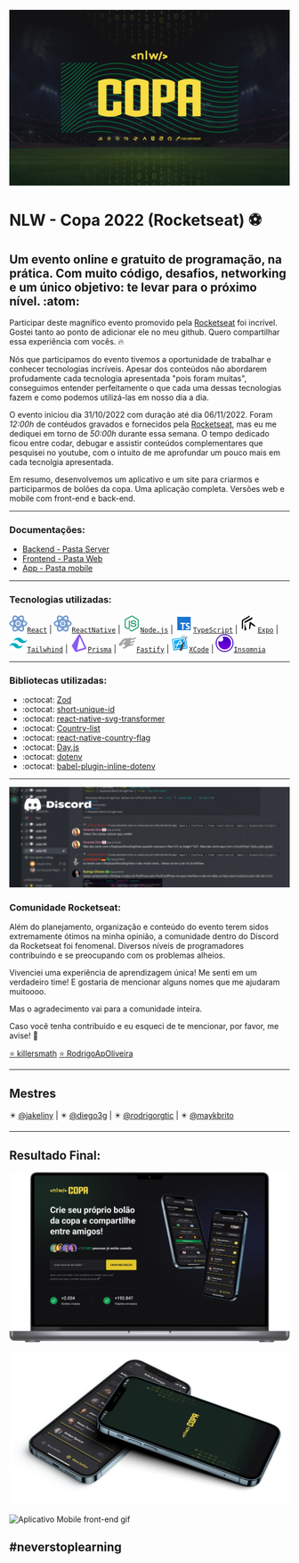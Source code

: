 ![Banner do evento NLW](assets/banner-top.png)

# NLW - Copa 2022 (Rocketseat) ⚽️

## Um evento online e gratuito de programação, na prática. Com muito código, desafios, networking e um único objetivo: te levar para o próximo nível. :atom:

Participar deste magnífico evento promovido pela [Rocketseat](https://github.com/Rocketseat) foi incrível. Gostei tanto ao ponto de adicionar ele no meu github. Quero compartilhar essa experiência com vocês. :fire:

Nós que participamos do evento tivemos a oportunidade de trabalhar e conhecer tecnologias incríveis. Apesar dos conteúdos não abordarem profudamente cada tecnologia apresentada "pois foram muitas", conseguimos entender perfeitamente o que cada uma dessas tecnologias fazem e como podemos utilizá-las em nosso dia a dia.


O evento iniciou dia 31/10/2022 com duração até dia 06/11/2022. Foram *12:00h* de contéudos gravados e fornecidos pela [Rocketseat](https://github.com/Rocketseat), mas eu me dediquei em torno de *50:00h* durante essa semana. O tempo dedicado ficou entre codar, debugar e assistir conteúdos complementares que pesquisei no youtube, com o intuito de me aprofundar um pouco mais em cada tecnolgia apresentada. 

Em resumo, desenvolvemos um aplicativo e um site para criarmos e participarmos de bolões da copa. Uma aplicação completa. Versões web e mobile com front-end e back-end.

---

### Documentações:
- [Backend - Pasta Server](server/README.md)
- [Frontend - Pasta Web](#)
- [App - Pasta mobile](mobile/README.md)

---

### Tecnologias utilizadas:

[![React Icons](assets/iReact.svg)`React`](https://github.com/facebook/react/) | [![React Icons](assets/iReact.svg)`ReactNative`](https://github.com/facebook/react-native) | [![Node.js Icons](assets/iNodejs.svg)`Node.js`](https://github.com/nodejs/node) | [![Typescript Icons](assets/iTypescript.svg)`TypeScript`](https://github.com/microsoft/TypeScript) | [![Expo Icons](assets/iExpo.svg)`Expo`](https://github.com/expo/expo) | [![Tailwhind Icons](assets/iTailwind.svg)`Tailwhind`](https://github.com/tailwindlabs/tailwindcss) | [![Prisma Icons](assets/iPrisma.svg)`Prisma`](https://github.com/prisma) | [![Fastify Icons](assets/iFastify.svg)`Fastify`](https://github.com/fastify/fastify) | [![Xcode Icons](assets/iXcode.svg)`XCode`](https://developer.apple.com/xcode/) | [![Insomnia Icons](assets/iInsomnia.svg)`Insomnia`](https://github.com/Kong/insomnia)

---

### Bibliotecas utilizadas:
- :octocat:	[Zod](https://github.com/colinhacks/zod)
- :octocat:	[short-unique-id](https://github.com/simplyhexagonal/short-unique-id)
- :octocat:	[react-native-svg-transformer](https://github.com/kristerkari/react-native-svg-transformer)
- :octocat:	[Country-list](https://github.com/fannarsh/country-list)
- :octocat:	[react-native-country-flag](https://github.com/YannisHofmann/react-native-country-flag)
- :octocat:	[Day.js](https://github.com/iamkun/dayjs/)
- :octocat:	[dotenv](https://github.com/motdotla/dotenv)
- :octocat:	[babel-plugin-inline-dotenv](https://www.npmjs.com/package/babel-plugin-inline-dotenv)

---

![Banner da comunidade no discord](assets/banner-discord.jpg)

### Comunidade Rocketseat:

Além do planejamento, organização e conteúdo do evento terem sidos extremamente ótimos na minha opinião, a comunidade dentro do Discord da Rocketseat foi fenomenal. Diversos níveis de programadores contribuindo e se preocupando com os problemas alheios.

Vivenciei uma experiência de aprendizagem única! Me senti em um verdadeiro time! E gostaria de mencionar alguns nomes que me ajudaram muitoooo. 

Mas o agradecimento vai para a comunidade inteira.

Caso você tenha contribuido e eu esqueci de te mencionar, por favor, me avise! :hand_over_mouth:

[:star: killersmath](https://github.com/killersmath)
[:star: RodrigoApOliveira](https://github.com/rodrigoapoliveira)

---

## Mestres

:eight_pointed_black_star: [@jakeliny](https://github.com/jakeliny) | :eight_pointed_black_star: [@diego3g](https://github.com/diego3g) | :eight_pointed_black_star: [@rodrigorgtic](https://github.com/rodrigorgtic) | :eight_pointed_black_star: [@maykbrito](https://github.com/maykbrito)

---

## Resultado Final:

![Application Web Front-end](assets/application-web.png)

![Application Mobile Front-end](assets/application-mobile.png)

![Aplicativo Mobile front-end gif](https://suporte-corsair.com.br/public/application_mobile.gif)


## #neverstoplearning